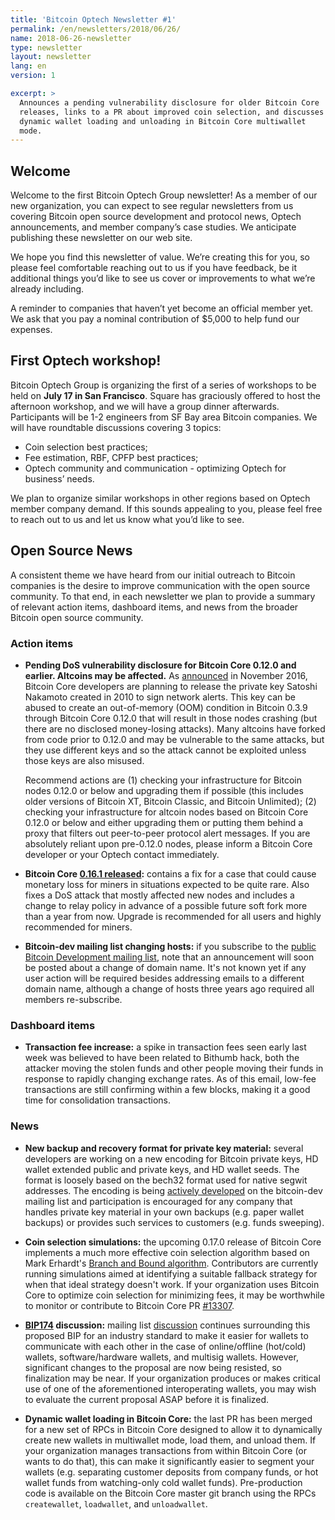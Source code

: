 ```yaml
---
title: 'Bitcoin Optech Newsletter #1'
permalink: /en/newsletters/2018/06/26/
name: 2018-06-26-newsletter
type: newsletter
layout: newsletter
lang: en
version: 1

excerpt: >
  Announces a pending vulnerability disclosure for older Bitcoin Core
  releases, links to a PR about improved coin selection, and discusses
  dynamic wallet loading and unloading in Bitcoin Core multiwallet
  mode.
---
```


## Welcome

Welcome to the first Bitcoin Optech Group newsletter! As a member of our new organization, you can expect to see regular newsletters from us covering Bitcoin open source development and protocol news, Optech announcements, and member company’s case studies. We anticipate publishing these newsletter on our web site.

We hope you find this newsletter of value. We’re creating this for you, so please feel comfortable reaching out to us if you have feedback, be it additional things you’d like to see us cover or improvements to what we’re already including.

A reminder to companies that haven’t yet become an official member yet. We ask that you pay a nominal contribution of $5,000 to help fund our expenses.

## First Optech workshop!

Bitcoin Optech Group is organizing the first of a series of workshops to be held on **July 17 in San Francisco**. Square has graciously offered to host the afternoon workshop, and we will have a group dinner afterwards. Participants will be 1-2 engineers from SF Bay area Bitcoin companies. We will have roundtable discussions covering 3 topics:

- Coin selection best practices;
- Fee estimation, RBF, CPFP best practices;
- Optech community and communication - optimizing Optech for business’ needs.

We plan to organize similar workshops in other regions based on Optech member company demand. If this sounds appealing to you, please feel free to reach out to us and let us know what you’d like to see.

## Open Source News

A consistent theme we have heard from our initial outreach to Bitcoin companies is the desire to improve communication with the open source community. To that end, in each newsletter we plan to provide a summary of relevant action items, dashboard items, and news from the broader Bitcoin open source community.

### Action items

- **Pending DoS vulnerability disclosure for Bitcoin Core 0.12.0 and earlier.  Altcoins may be affected.** As [announced][alert announcement] in November 2016, Bitcoin Core developers are planning to release the private key Satoshi Nakamoto created in 2010 to sign network alerts.  This key can be abused to create an out-of-memory (OOM) condition in Bitcoin 0.3.9 through Bitcoin Core 0.12.0 that will result in those nodes crashing (but there are no disclosed money-losing attacks).  Many altcoins have forked from code prior to 0.12.0 and may be vulnerable to the same attacks, but they use different keys and so the attack cannot be exploited unless those keys are also misused.

  Recommend actions are (1) checking your infrastructure for Bitcoin nodes 0.12.0 or below and upgrading them if possible (this includes older versions of Bitcoin XT, Bitcoin Classic, and Bitcoin Unlimited); (2) checking your infrastructure for altcoin nodes based on Bitcoin Core 0.12.0 or below and either upgrading them or putting them behind a proxy that filters out peer-to-peer protocol alert messages.  If you are absolutely reliant upon pre-0.12.0 nodes, please inform a Bitcoin Core developer or your Optech contact immediately.

[alert announcement]: https://bitcoin.org/en/alert/2016-11-01-alert-retirement

- **Bitcoin Core [0.16.1 released][]:** contains a fix for a case that could cause monetary loss for miners in situations expected to be quite rare. Also fixes a DoS attack that mostly affected new nodes and includes a change to relay policy in advance of a possible future soft fork more than a year from now.  Upgrade is recommended for all users and highly recommended for miners.

[0.16.1 released]: https://bitcoincore.org/en/2018/06/15/release-0.16.1/

- **Bitcoin-dev mailing list changing hosts:** if you subscribe to the [public Bitcoin Development mailing list][mailing list], note that an announcement will soon be posted about a change of domain name.  It's not known yet if any user action will be required besides addressing emails to a different domain name, although a change of hosts three years ago required all members re-subscribe.

[mailing list]: https://lists.linuxfoundation.org/pipermail/bitcoin-dev/

### Dashboard items

- **Transaction fee increase:** a spike in transaction fees seen early last week was believed to have been related to Bithumb hack, both the attacker moving the stolen funds and other people moving their funds in response to rapidly changing exchange rates.  As of this email, low-fee transactions are still confirming within a few blocks, making it a good time for consolidation transactions.

### News

- **New backup and recovery format for private key material:** several developers are working on a new encoding for Bitcoin private keys, HD wallet extended public and private keys, and HD wallet seeds.  The format is loosely based on the bech32 format used for native segwit addresses.  The encoding is being [actively developed][bech32x] on the bitcoin-dev mailing list and participation is encouraged for any company that handles private key material in your own backups (e.g. paper wallet backups) or provides such services to customers (e.g. funds sweeping).

[bech32x]: https://lists.linuxfoundation.org/pipermail/bitcoin-dev/2018-June/016065.html

- **Coin selection simulations:** the upcoming 0.17.0 release of Bitcoin Core implements a much more effective coin selection algorithm based on Mark Erhardt's [Branch and Bound algorithm][branch and bound paper]. Contributors are currently running simulations aimed at identifying a suitable fallback strategy for when that ideal strategy doesn't work.  If your organization uses Bitcoin Core to optimize coin selection for minimizing fees, it may be worthwhile to monitor or contribute to Bitcoin Core PR [#13307][pr 13307].

[branch and bound paper]: http://murch.one/wp-content/uploads/2016/11/erhardt2016coinselection.pdf
[pr 13307]: https://github.com/bitcoin/bitcoin/pull/13307

- **[BIP174][] discussion:** mailing list [discussion][bip174 discussion] continues surrounding this proposed BIP for an industry standard to make it easier for wallets to communicate with each other in the case of online/offline (hot/cold) wallets, software/hardware wallets, and multisig wallets.  However, significant changes to the proposal are now being resisted, so finalization may be near.  If your organization produces or makes critical use of one of the aforementioned interoperating wallets, you may wish to evaluate the current proposal ASAP before it is finalized.

[BIP174]: https://github.com/bitcoin/bips/blob/master/bip-0174.mediawiki
[BIP174 discussion]: https://lists.linuxfoundation.org/pipermail/bitcoin-dev/2018-June/016121.html

- **Dynamic wallet loading in Bitcoin Core:** the last PR has been merged for a new set of RPCs in Bitcoin Core designed to allow it to dynamically create new wallets in multiwallet mode, load them, and unload them.  If your organization manages transactions from within Bitcoin Core (or wants to do that), this can make it significantly easier to segment your wallets (e.g. separating customer deposits from company funds, or hot wallet funds from watching-only cold wallet funds).  Pre-production code is available on the Bitcoin Core master git branch using the RPCs `createwallet`, `loadwallet`, and `unloadwallet`.
